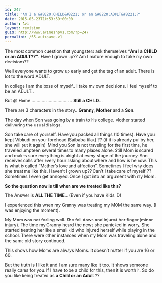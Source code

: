 ```yaml
---
id: 247
title: 'Am I a &#8220;CHILD&#8221; or an &#8220;ADULT&#8221;?'
date: 2015-05-23T10:53:59+00:00
author: Avi
layout: revision
guid: http://www.avineshpvs.com/?p=247
permalink: /55-autosave-v1
---
```

The most common question that youngsters ask themselves **&#8220;Am I a CHILD or an ADULT??&#8221;**. Have I grown up?? Am I mature enough to take my own decisions??

Well everyone wants to grow up early and get the tag of an adult. There is lot to the word ADULT.  
<!--more-->

In college I am the boss of myself.. I take my own decisions. I feel myself to be an ADULT..

But @ Home &#8230;&#8230;&#8230;&#8230;&#8230;&#8230;&#8230;&#8230;&#8230;&#8230;&#8230; **Still a CHILD**&#8230;

There are 3 characters in the story.. **Granny**, **Mother** and a **Son**.

The day when Son was going by a train to his college. Mother started delivering the usual dialogs.

Son take care of yourself. Have you packed all things (10 times). Have you kept Vibhudi on your forehead (Saibaba tilak) ?? (if it is already put by her, she will put it again). Mind you Son is not traveling for the first time, he traveled umpteen several times to many places alone. Still Mom is scared and makes sure everything is alright at every stage of the journey. Son receives calls after every hour asking about where and how is he now. This is what is called &#8220;Mother&#8217;s love and affection&#8221;. Sometimes I feel why does she treat me like this. Haven&#8217;t I grown up?? Can&#8217;t I take care of myself ?? Sometimes I even get annoyed. Once I got into an argument with my Mom.

**So the question now is till when are we treated like this?**

The Answer is **ALL THE TIME**&#8230; (Even if you have Kids :D)

I experienced this when my Granny was treating my MOM the same way. (I was enjoying the moment).

My Mom was not feeling well. She fell down and injured her finger (minor injury). The time my Granny heard the news she panicked in worry. She started treating her like a small kid who injured herself while playing in the school. There were other instances when my Mom was traveling alone and the same old story continued.

This shows how Moms are always Moms. It doesn&#8217;t matter if you are 16 or 60.

But the truth is I like it and I am sure many like it too. It shows someone really cares for you. If I have to be a child for this, then it is worth it. So do you like being treated as  **a Child or an Adult** ??